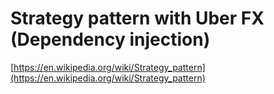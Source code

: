 # Strategy pattern with Uber FX (Dependency injection)

[https://en.wikipedia.org/wiki/Strategy_pattern](https://en.wikipedia.org/wiki/Strategy_pattern)